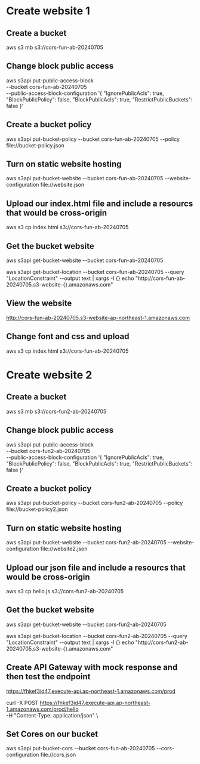 # Create website 1

## Create a bucket
aws s3 mb s3://cors-fun-ab-20240705


## Change block public access
aws s3api put-public-access-block \
    --bucket cors-fun-ab-20240705 \
    --public-access-block-configuration '{
        "IgnorePublicAcls": true,
        "BlockPublicPolicy": false,
        "BlockPublicAcls": true,
        "RestrictPublicBuckets": false
    }'


## Create a bucket policy

aws s3api put-bucket-policy --bucket cors-fun-ab-20240705 --policy file://bucket-policy.json


## Turn on static website hosting

aws s3api put-bucket-website --bucket cors-fun-ab-20240705 --website-configuration file://website.json


## Upload our index.html file and include a resourcs that would be cross-origin

aws s3 cp index.html s3://cors-fun-ab-20240705


## Get the bucket website
aws s3api get-bucket-website --bucket cors-fun-ab-20240705 

aws s3api get-bucket-location --bucket cors-fun-ab-20240705 --query "LocationConstraint" --output text | xargs -I {} echo "http://cors-fun-ab-20240705.s3-website-{}.amazonaws.com"

## View the website
http://cors-fun-ab-20240705.s3-website-ap-northeast-1.amazonaws.com

## Change font and css and upload

aws s3 cp index.html s3://cors-fun-ab-20240705


# Create website 2

## Create a bucket
aws s3 mb s3://cors-fun2-ab-20240705

## Change block public access
aws s3api put-public-access-block \
    --bucket cors-fun2-ab-20240705 \
    --public-access-block-configuration '{
        "IgnorePublicAcls": true,
        "BlockPublicPolicy": false,
        "BlockPublicAcls": true,
        "RestrictPublicBuckets": false
    }'


## Create a bucket policy

aws s3api put-bucket-policy --bucket cors-fun2-ab-20240705 --policy file://bucket-policy2.json


## Turn on static website hosting

aws s3api put-bucket-website --bucket cors-fun2-ab-20240705 --website-configuration file://website2.json


## Upload our json file and include a resourcs that would be cross-origin

aws s3 cp hello.js s3://cors-fun2-ab-20240705


## Get the bucket website
aws s3api get-bucket-website --bucket cors-fun2-ab-20240705 

aws s3api get-bucket-location --bucket cors-fun2-ab-20240705 --query "LocationConstraint" --output text | xargs -I {} echo "http://cors-fun2-ab-20240705.s3-website-{}.amazonaws.com"

## Create API Gateway with mock response and then test the endpoint
https://fhkef3id47.execute-api.ap-northeast-1.amazonaws.com/prod

curl -X POST https://fhkef3id47.execute-api.ap-northeast-1.amazonaws.com/prod/hello \
     -H "Content-Type: application/json" \

## Set Cores on our bucket

aws s3api put-bucket-cors --bucket cors-fun-ab-20240705 --cors-configuration file://cors.json
